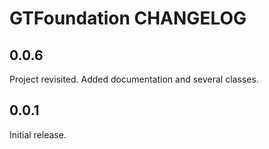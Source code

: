 # GTFoundation CHANGELOG

## 0.0.6

Project revisited. Added documentation and several classes.

## 0.0.1

Initial release.

